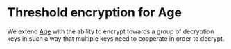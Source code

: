 # Threshold encryption for Age

We extend [Age]
with the ability to encrypt
towards a group of decryption keys
in such a way that
multiple keys need to cooperate
in order to decrypt.

[Age]: https://age-encryption.org
